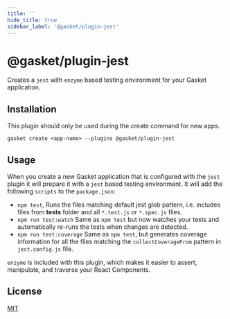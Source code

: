 ```yaml
---
title: ''
hide_title: true
sidebar_label: '@gasket/plugin-jest'
---
```


# @gasket/plugin-jest

Creates a `jest` with `enzyme` based testing environment for your Gasket
application.

## Installation

This plugin should only be used during the create command for new apps.

```
gasket create <app-name> --plugins @gasket/plugin-jest
```

## Usage

When you create a new Gasket application that is configured with the `jest`
plugin it will prepare it with a `jest` based testing environment. It will add
the following `scripts` to the `package.json`:

- `npm test`, Runs the files matching default jest glob pattern, i.e. includes
  files from __tests__ folder and all `*.test.js` or `*.spec.js` files.
- `npm run test:watch` Same as `npm test` but now watches your tests and
  automatically re-runs the tests when changes are detected.
- `npm run test:coverage` Same as `npm test`, but generates coverage information
  for all the files matching the `collectCoverageFrom` pattern in
  `jest.config.js` file.

`enzyme` is included with this plugin, which makes it easier to assert,
manipulate, and traverse your React Components.

## License

[MIT](../../LICENSE.md)

